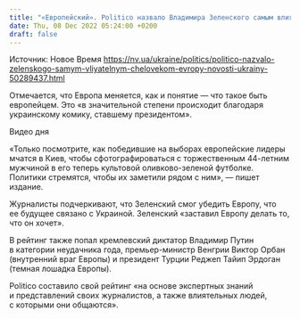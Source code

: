 ```yaml
---
title: "«Европейский». Politico назвало Владимира Зеленского самым влиятельным человеком Европы 2022 года"
date: Thu, 08 Dec 2022 05:24:00 +0200
draft: false
---
```

Источник: Новое Время https://nv.ua/ukraine/politics/politico-nazvalo-zelenskogo-samym-vliyatelnym-chelovekom-evropy-novosti-ukrainy-50289437.html


Отмечается, что Европа меняется, как и понятие — что такое быть европейцем. Это «в значительной степени происходит благодаря украинскому комику, ставшему президентом».

 Видео дня   

«Только посмотрите, как победившие на выборах европейские лидеры мчатся в Киев, чтобы сфотографироваться с торжественным 44-летним мужчиной в его теперь культовой оливково-зеленой футболке. Политики стремятся, чтобы их заметили рядом с ним», — пишет издание.

Журналисты подчеркивают, что Зеленский смог убедить Европу, что ее будущее связано с Украиной. Зеленский «заставил Европу делать то, что он хочет».

В рейтинг также попал кремлевский диктатор Владимир Путин в категории неудачника года, премьер-министр Венгрии Виктор Орбан (внутренний враг Европы) и президент Турции Реджеп Тайип Эрдоган (темная лошадка Европы).

Politico составило свой рейтинг «на основе экспертных знаний и представлений своих журналистов, а также влиятельных людей, с которыми они общаются».
